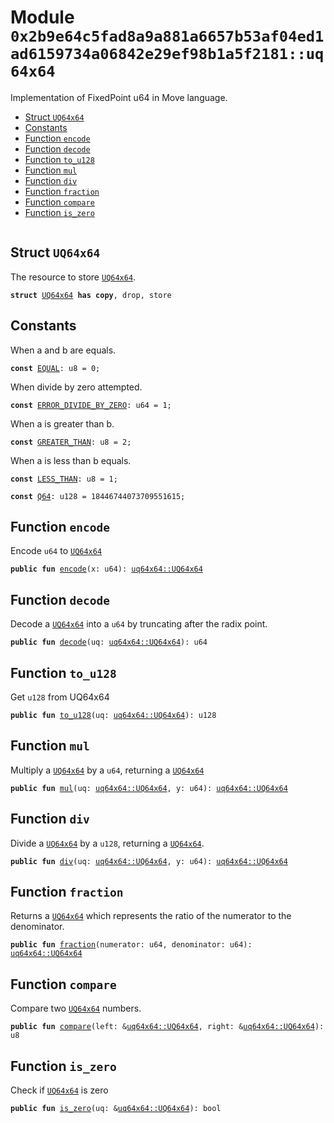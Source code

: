 
<a id="0x2b9e64c5fad8a9a881a6657b53af04ed1ad6159734a06842e29ef98b1a5f2181_uq64x64"></a>

# Module `0x2b9e64c5fad8a9a881a6657b53af04ed1ad6159734a06842e29ef98b1a5f2181::uq64x64`

Implementation of FixedPoint u64 in Move language.


-  [Struct `UQ64x64`](#0x2b9e64c5fad8a9a881a6657b53af04ed1ad6159734a06842e29ef98b1a5f2181_uq64x64_UQ64x64)
-  [Constants](#@Constants_0)
-  [Function `encode`](#0x2b9e64c5fad8a9a881a6657b53af04ed1ad6159734a06842e29ef98b1a5f2181_uq64x64_encode)
-  [Function `decode`](#0x2b9e64c5fad8a9a881a6657b53af04ed1ad6159734a06842e29ef98b1a5f2181_uq64x64_decode)
-  [Function `to_u128`](#0x2b9e64c5fad8a9a881a6657b53af04ed1ad6159734a06842e29ef98b1a5f2181_uq64x64_to_u128)
-  [Function `mul`](#0x2b9e64c5fad8a9a881a6657b53af04ed1ad6159734a06842e29ef98b1a5f2181_uq64x64_mul)
-  [Function `div`](#0x2b9e64c5fad8a9a881a6657b53af04ed1ad6159734a06842e29ef98b1a5f2181_uq64x64_div)
-  [Function `fraction`](#0x2b9e64c5fad8a9a881a6657b53af04ed1ad6159734a06842e29ef98b1a5f2181_uq64x64_fraction)
-  [Function `compare`](#0x2b9e64c5fad8a9a881a6657b53af04ed1ad6159734a06842e29ef98b1a5f2181_uq64x64_compare)
-  [Function `is_zero`](#0x2b9e64c5fad8a9a881a6657b53af04ed1ad6159734a06842e29ef98b1a5f2181_uq64x64_is_zero)


<pre><code></code></pre>



<a id="0x2b9e64c5fad8a9a881a6657b53af04ed1ad6159734a06842e29ef98b1a5f2181_uq64x64_UQ64x64"></a>

## Struct `UQ64x64`

The resource to store <code><a href="uq64x64.md#0x2b9e64c5fad8a9a881a6657b53af04ed1ad6159734a06842e29ef98b1a5f2181_uq64x64_UQ64x64">UQ64x64</a></code>.


<pre><code><b>struct</b> <a href="uq64x64.md#0x2b9e64c5fad8a9a881a6657b53af04ed1ad6159734a06842e29ef98b1a5f2181_uq64x64_UQ64x64">UQ64x64</a> <b>has</b> <b>copy</b>, drop, store
</code></pre>



<a id="@Constants_0"></a>

## Constants


<a id="0x2b9e64c5fad8a9a881a6657b53af04ed1ad6159734a06842e29ef98b1a5f2181_uq64x64_EQUAL"></a>

When a and b are equals.


<pre><code><b>const</b> <a href="uq64x64.md#0x2b9e64c5fad8a9a881a6657b53af04ed1ad6159734a06842e29ef98b1a5f2181_uq64x64_EQUAL">EQUAL</a>: u8 = 0;
</code></pre>



<a id="0x2b9e64c5fad8a9a881a6657b53af04ed1ad6159734a06842e29ef98b1a5f2181_uq64x64_ERROR_DIVIDE_BY_ZERO"></a>

When divide by zero attempted.


<pre><code><b>const</b> <a href="uq64x64.md#0x2b9e64c5fad8a9a881a6657b53af04ed1ad6159734a06842e29ef98b1a5f2181_uq64x64_ERROR_DIVIDE_BY_ZERO">ERROR_DIVIDE_BY_ZERO</a>: u64 = 1;
</code></pre>



<a id="0x2b9e64c5fad8a9a881a6657b53af04ed1ad6159734a06842e29ef98b1a5f2181_uq64x64_GREATER_THAN"></a>

When a is greater than b.


<pre><code><b>const</b> <a href="uq64x64.md#0x2b9e64c5fad8a9a881a6657b53af04ed1ad6159734a06842e29ef98b1a5f2181_uq64x64_GREATER_THAN">GREATER_THAN</a>: u8 = 2;
</code></pre>



<a id="0x2b9e64c5fad8a9a881a6657b53af04ed1ad6159734a06842e29ef98b1a5f2181_uq64x64_LESS_THAN"></a>

When a is less than b equals.


<pre><code><b>const</b> <a href="uq64x64.md#0x2b9e64c5fad8a9a881a6657b53af04ed1ad6159734a06842e29ef98b1a5f2181_uq64x64_LESS_THAN">LESS_THAN</a>: u8 = 1;
</code></pre>



<a id="0x2b9e64c5fad8a9a881a6657b53af04ed1ad6159734a06842e29ef98b1a5f2181_uq64x64_Q64"></a>



<pre><code><b>const</b> <a href="uq64x64.md#0x2b9e64c5fad8a9a881a6657b53af04ed1ad6159734a06842e29ef98b1a5f2181_uq64x64_Q64">Q64</a>: u128 = 18446744073709551615;
</code></pre>



<a id="0x2b9e64c5fad8a9a881a6657b53af04ed1ad6159734a06842e29ef98b1a5f2181_uq64x64_encode"></a>

## Function `encode`

Encode <code>u64</code> to <code><a href="uq64x64.md#0x2b9e64c5fad8a9a881a6657b53af04ed1ad6159734a06842e29ef98b1a5f2181_uq64x64_UQ64x64">UQ64x64</a></code>


<pre><code><b>public</b> <b>fun</b> <a href="uq64x64.md#0x2b9e64c5fad8a9a881a6657b53af04ed1ad6159734a06842e29ef98b1a5f2181_uq64x64_encode">encode</a>(x: u64): <a href="uq64x64.md#0x2b9e64c5fad8a9a881a6657b53af04ed1ad6159734a06842e29ef98b1a5f2181_uq64x64_UQ64x64">uq64x64::UQ64x64</a>
</code></pre>



<a id="0x2b9e64c5fad8a9a881a6657b53af04ed1ad6159734a06842e29ef98b1a5f2181_uq64x64_decode"></a>

## Function `decode`

Decode a <code><a href="uq64x64.md#0x2b9e64c5fad8a9a881a6657b53af04ed1ad6159734a06842e29ef98b1a5f2181_uq64x64_UQ64x64">UQ64x64</a></code> into a <code>u64</code> by truncating after the radix point.


<pre><code><b>public</b> <b>fun</b> <a href="uq64x64.md#0x2b9e64c5fad8a9a881a6657b53af04ed1ad6159734a06842e29ef98b1a5f2181_uq64x64_decode">decode</a>(uq: <a href="uq64x64.md#0x2b9e64c5fad8a9a881a6657b53af04ed1ad6159734a06842e29ef98b1a5f2181_uq64x64_UQ64x64">uq64x64::UQ64x64</a>): u64
</code></pre>



<a id="0x2b9e64c5fad8a9a881a6657b53af04ed1ad6159734a06842e29ef98b1a5f2181_uq64x64_to_u128"></a>

## Function `to_u128`

Get <code>u128</code> from UQ64x64


<pre><code><b>public</b> <b>fun</b> <a href="uq64x64.md#0x2b9e64c5fad8a9a881a6657b53af04ed1ad6159734a06842e29ef98b1a5f2181_uq64x64_to_u128">to_u128</a>(uq: <a href="uq64x64.md#0x2b9e64c5fad8a9a881a6657b53af04ed1ad6159734a06842e29ef98b1a5f2181_uq64x64_UQ64x64">uq64x64::UQ64x64</a>): u128
</code></pre>



<a id="0x2b9e64c5fad8a9a881a6657b53af04ed1ad6159734a06842e29ef98b1a5f2181_uq64x64_mul"></a>

## Function `mul`

Multiply a <code><a href="uq64x64.md#0x2b9e64c5fad8a9a881a6657b53af04ed1ad6159734a06842e29ef98b1a5f2181_uq64x64_UQ64x64">UQ64x64</a></code> by a <code>u64</code>, returning a <code><a href="uq64x64.md#0x2b9e64c5fad8a9a881a6657b53af04ed1ad6159734a06842e29ef98b1a5f2181_uq64x64_UQ64x64">UQ64x64</a></code>


<pre><code><b>public</b> <b>fun</b> <a href="uq64x64.md#0x2b9e64c5fad8a9a881a6657b53af04ed1ad6159734a06842e29ef98b1a5f2181_uq64x64_mul">mul</a>(uq: <a href="uq64x64.md#0x2b9e64c5fad8a9a881a6657b53af04ed1ad6159734a06842e29ef98b1a5f2181_uq64x64_UQ64x64">uq64x64::UQ64x64</a>, y: u64): <a href="uq64x64.md#0x2b9e64c5fad8a9a881a6657b53af04ed1ad6159734a06842e29ef98b1a5f2181_uq64x64_UQ64x64">uq64x64::UQ64x64</a>
</code></pre>



<a id="0x2b9e64c5fad8a9a881a6657b53af04ed1ad6159734a06842e29ef98b1a5f2181_uq64x64_div"></a>

## Function `div`

Divide a <code><a href="uq64x64.md#0x2b9e64c5fad8a9a881a6657b53af04ed1ad6159734a06842e29ef98b1a5f2181_uq64x64_UQ64x64">UQ64x64</a></code> by a <code>u128</code>, returning a <code><a href="uq64x64.md#0x2b9e64c5fad8a9a881a6657b53af04ed1ad6159734a06842e29ef98b1a5f2181_uq64x64_UQ64x64">UQ64x64</a></code>.


<pre><code><b>public</b> <b>fun</b> <a href="uq64x64.md#0x2b9e64c5fad8a9a881a6657b53af04ed1ad6159734a06842e29ef98b1a5f2181_uq64x64_div">div</a>(uq: <a href="uq64x64.md#0x2b9e64c5fad8a9a881a6657b53af04ed1ad6159734a06842e29ef98b1a5f2181_uq64x64_UQ64x64">uq64x64::UQ64x64</a>, y: u64): <a href="uq64x64.md#0x2b9e64c5fad8a9a881a6657b53af04ed1ad6159734a06842e29ef98b1a5f2181_uq64x64_UQ64x64">uq64x64::UQ64x64</a>
</code></pre>



<a id="0x2b9e64c5fad8a9a881a6657b53af04ed1ad6159734a06842e29ef98b1a5f2181_uq64x64_fraction"></a>

## Function `fraction`

Returns a <code><a href="uq64x64.md#0x2b9e64c5fad8a9a881a6657b53af04ed1ad6159734a06842e29ef98b1a5f2181_uq64x64_UQ64x64">UQ64x64</a></code> which represents the ratio of the numerator to the denominator.


<pre><code><b>public</b> <b>fun</b> <a href="uq64x64.md#0x2b9e64c5fad8a9a881a6657b53af04ed1ad6159734a06842e29ef98b1a5f2181_uq64x64_fraction">fraction</a>(numerator: u64, denominator: u64): <a href="uq64x64.md#0x2b9e64c5fad8a9a881a6657b53af04ed1ad6159734a06842e29ef98b1a5f2181_uq64x64_UQ64x64">uq64x64::UQ64x64</a>
</code></pre>



<a id="0x2b9e64c5fad8a9a881a6657b53af04ed1ad6159734a06842e29ef98b1a5f2181_uq64x64_compare"></a>

## Function `compare`

Compare two <code><a href="uq64x64.md#0x2b9e64c5fad8a9a881a6657b53af04ed1ad6159734a06842e29ef98b1a5f2181_uq64x64_UQ64x64">UQ64x64</a></code> numbers.


<pre><code><b>public</b> <b>fun</b> <a href="uq64x64.md#0x2b9e64c5fad8a9a881a6657b53af04ed1ad6159734a06842e29ef98b1a5f2181_uq64x64_compare">compare</a>(left: &<a href="uq64x64.md#0x2b9e64c5fad8a9a881a6657b53af04ed1ad6159734a06842e29ef98b1a5f2181_uq64x64_UQ64x64">uq64x64::UQ64x64</a>, right: &<a href="uq64x64.md#0x2b9e64c5fad8a9a881a6657b53af04ed1ad6159734a06842e29ef98b1a5f2181_uq64x64_UQ64x64">uq64x64::UQ64x64</a>): u8
</code></pre>



<a id="0x2b9e64c5fad8a9a881a6657b53af04ed1ad6159734a06842e29ef98b1a5f2181_uq64x64_is_zero"></a>

## Function `is_zero`

Check if <code><a href="uq64x64.md#0x2b9e64c5fad8a9a881a6657b53af04ed1ad6159734a06842e29ef98b1a5f2181_uq64x64_UQ64x64">UQ64x64</a></code> is zero


<pre><code><b>public</b> <b>fun</b> <a href="uq64x64.md#0x2b9e64c5fad8a9a881a6657b53af04ed1ad6159734a06842e29ef98b1a5f2181_uq64x64_is_zero">is_zero</a>(uq: &<a href="uq64x64.md#0x2b9e64c5fad8a9a881a6657b53af04ed1ad6159734a06842e29ef98b1a5f2181_uq64x64_UQ64x64">uq64x64::UQ64x64</a>): bool
</code></pre>
